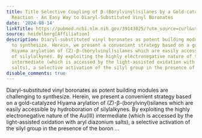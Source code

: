 ```yaml
---
title: Title Selective Coupling of β-(Borylvinyl)silanes by a Gold-catalyzed Hiyama
  Reaction - An Easy Way to Diaryl-Substituted Vinyl Boronates
date: '2024-08-14'
linkTitle: https://pubmed.ncbi.nlm.nih.gov/39143025/?utm_source=curl&utm_medium=rss&utm_campaign=pubmed-2&utm_content=1FakS-2QOkCT8HsMOQP1bCRQ4YzyumYOmxmF0moLsQ3dFB1E9V&fc=20220326224207&ff=20240815181506&v=2.18.0.post9+e462414
source: heidelberg[Affiliation]
description: Diaryl-substituted vinyl boronates as potent building modules are challenging
  to synthesize. Herein, we present a convenient strategy based on a gold-catalyzed
  Hiyama arylation of (Z)-β-(borylvinyl)silanes which are easily accessible by hydroboration
  of silylalkynes. By exploiting the highly electronegative nature of the Au(III)
  intermediate (which is accessed by the light-assisted oxidation with aryl diazonium
  salts), a selective activation of the silyl group in the presence of the boron ...
disable_comments: true
---
```

Diaryl-substituted vinyl boronates as potent building modules are challenging to synthesize. Herein, we present a convenient strategy based on a gold-catalyzed Hiyama arylation of (Z)-β-(borylvinyl)silanes which are easily accessible by hydroboration of silylalkynes. By exploiting the highly electronegative nature of the Au(III) intermediate (which is accessed by the light-assisted oxidation with aryl diazonium salts), a selective activation of the silyl group in the presence of the boron ...